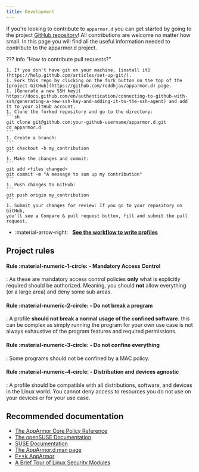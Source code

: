 ```yaml
---
title: Development
---
```


If you're looking to contribute to `apparmor.d` you can get started by going to the project [GitHub repository](https://github.com/roddhjav/apparmor.d/)! All contributions are welcome no matter how small. In this page you will find all the useful information needed to contribute to the apparmor.d project.

??? info "How to contribute pull requests?"

    1. If you don't have git on your machine, [install it](https://help.github.com/articles/set-up-git/).
    1. Fork this repo by clicking on the fork button on the top of the [project GitHub](https://github.com/roddhjav/apparmor.d) page.
    1. [Generate a new SSH key](    https://docs.github.com/en/authentication/connecting-to-github-with-ssh/generating-a-new-ssh-key-and-adding-it-to-the-ssh-agent) and add it to your GitHub account.
    1. Clone the forked repository and go to the directory:
    ```sh
    git clone git@github.com:your-github-username/apparmor.d.git 
    cd apparmor.d
    ```
    1. Create a branch:
    ```
    git checkout -b my_contribution
    ```
    1. Make the changes and commit:
    ```
    git add <files changed>
    git commit -m "A message to sum up my contribution"
    ```
    1. Push changes to GitHub:
    ```
    git push origin my_contribution
    ```
    1. Submit your changes for review: If you go to your repository on GitHub,
    you'll see a Compare & pull request button, fill and submit the pull request.

<div class="grid cards" markdown>

-   :material-arrow-right: &nbsp; **[See the workflow to write profiles](workflow.md)**

</div>


## Project rules

#### Rule :material-numeric-1-circle: - Mandatory Access Control

:   As these are mandatory access control policies **only** what is explicitly required
    should be authorized. Meaning, you should **not** allow everything (or a large area)
    and deny some sub areas.

#### Rule :material-numeric-2-circle: - Do not break a program

:   A profile **should not break a normal usage of the confined software**. this can
    be complex as simply running the program for your own use case is not always
    exhaustive of the program features and required permissions.

#### Rule :material-numeric-3-circle: - Do not confine everything

:   Some programs should not be confined by a MAC policy.

#### Rule :material-numeric-4-circle: - Distribution and devices agnostic

:   A profile should be compatible with all distributions, software, and devices
    in the Linux world. You cannot deny access to resources you do not use on
    your devices or for your use case.


## Recommended documentation

* [The AppArmor Core Policy Reference](https://gitlab.com/apparmor/apparmor/-/wikis/AppArmor_Core_Policy_Reference)
* [The openSUSE Documentation](https://doc.opensuse.org/documentation/leap/security/html/book-security/part-apparmor.html)
* [SUSE Documentation](https://documentation.suse.com/sles/12-SP5/html/SLES-all/cha-apparmor-intro.html)
* [The AppArmor.d man page](https://man.archlinux.org/man/apparmor.d.5)
* [F**k AppArmor](https://presentations.nordisch.org/apparmor/#/)
* [A Brief Tour of Linux Security Modules](https://www.starlab.io/blog/a-brief-tour-of-linux-security-modules)
